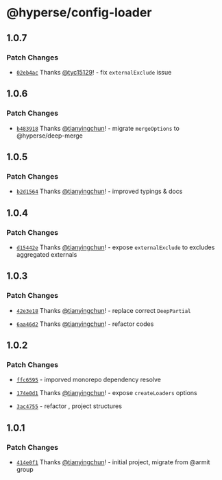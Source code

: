 # @hyperse/config-loader

## 1.0.7

### Patch Changes

- [`02eb4ac`](https://github.com/hyperse-io/config-loader/commit/02eb4ac8fc1c5bdfa48bf481ed90aec18f20eef0) Thanks [@tyc15129](https://github.com/tyc15129)! - fix `externalExclude` issue

## 1.0.6

### Patch Changes

- [`b483918`](https://github.com/hyperse-io/config-loader/commit/b483918d2275a141a993b3ae671cfa64fd05f39b) Thanks [@tianyingchun](https://github.com/tianyingchun)! - migrate `mergeOptions` to @hyperse/deep-merge

## 1.0.5

### Patch Changes

- [`b2d1564`](https://github.com/hyperse-io/config-loader/commit/b2d15643be0f05bd489554a88cc9af5bafb42fde) Thanks [@tianyingchun](https://github.com/tianyingchun)! - improved typings & docs

## 1.0.4

### Patch Changes

- [`d15442e`](https://github.com/hyperse-io/config-loader/commit/d15442ef28aeadf006287cd1602da1bf84005335) Thanks [@tianyingchun](https://github.com/tianyingchun)! - expose `externalExclude` to excludes aggregated externals

## 1.0.3

### Patch Changes

- [`42e3e18`](https://github.com/hyperse-io/config-loader/commit/42e3e1874e0c724542c70e7abb692782d35815fb) Thanks [@tianyingchun](https://github.com/tianyingchun)! - replace correct `DeepPartial`

- [`6aa46d2`](https://github.com/hyperse-io/config-loader/commit/6aa46d2669ce67d19974ed91c932c79b1368041d) Thanks [@tianyingchun](https://github.com/tianyingchun)! - refactor codes

## 1.0.2

### Patch Changes

- [`ffc6595`](https://github.com/hyperse-io/config-loader/commit/ffc659598c687e447698c0ba6996a2fb397cbd34) - imporved monorepo dependency resolve

- [`174e0d1`](https://github.com/hyperse-io/config-loader/commit/174e0d18daa46aae7e59919ed1c018473be026cd) Thanks [@tianyingchun](https://github.com/tianyingchun)! - expose `createLoaders` options

- [`3ac4755`](https://github.com/hyperse-io/config-loader/commit/3ac47552a60fb8aed1439adea9f9d65f19ab7a8c) - refactor , project structures

## 1.0.1

### Patch Changes

- [`414e0f1`](https://github.com/hyperse-io/config-loader/commit/414e0f1ec728d97cef1cb86fd90a49128b5ef7c8) Thanks [@tianyingchun](https://github.com/tianyingchun)! - initial project, migrate from @armit group
